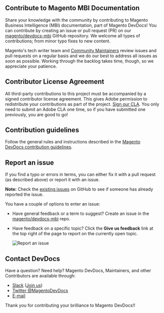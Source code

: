 ## Contribute to Magento MBI Documentation

Share your knowledge with the community by contributing to Magento Business Intelligence (MBI) documentation, part of Magento DevDocs!
You can contribute by creating an issue or pull request (PR) on our [magento/devdocs-mbi](https://github.com/magento/glossary) GitHub repository.
We welcome all types of contributions; from minor typo fixes to new content.

Magento's tech writer team and [Community Maintainers](https://devdocs.magento.com/guides/v2.3/contributor-guide/contributors.html#/community-maintainers) review issues and pull requests on a regular basis and we do our best to address all issues as soon as possible.
Working through the backlog takes time, though, so we appreciate your patience.

## Contributor License Agreement

All third-party contributions to this project must be accompanied by a signed contributor
license agreement. This gives Adobe permission to redistribute your contributions
as part of the project. [Sign our CLA](https://opensource.adobe.com/cla.html). You
only need to submit an Adobe CLA one time, so if you have submitted one previously,
you are good to go!

## Contribution guidelines

Follow the general rules and instructions described in the [Magento DevDocs contribution guidelines][].

[Magento DevDocs contribution guidelines]: https://github.com/magento/devdocs/blob/master/.github/CONTRIBUTING.md

## Report an issue

If you find a typo or errors in terms, you can either fix it with a pull request (as described above) or report it with an issue.

**Note:** Check the [existing issues](https://github.com/magento/glossary/issues) on GitHub to see if someone has already reported the issue.

You have a couple of options to enter an issue:

- Have general feedback or a term to suggest? Create an issue in the [magento/devdocs-mbi](https://github.com/magento/devdocs/issues/new/choose) repo.
- Have feedback on a specific topic? Click the **Give us feedback** link at the top right of the page to report on the currently open topic.

     ![Report an issue](https://devdocs.magento.com/common/images/contribute-feedback-link.png)

## Contact DevDocs

Have a question? Need help? Magento DevDocs, Maintainers, and other Contributors are available through:

- [Slack](https://magentocommeng.slack.com/messages/CAN932A3H) ([Join us](http://tinyurl.com/engcom-slack))
- [Twitter @MagentoDevDocs](https://twitter.com/MagentoDevDocs)
- [E-mail](mailto:DL-Magento-Doc-Feedback@magento.com)

Thank you for contributing your brilliance to Magento DevDocs!!